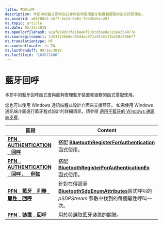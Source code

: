 ```yaml
---
title: 藍牙回呼
description: 本節中的藍牙回呼函式會與能夠管理藍牙裝置和服務的函式搭配使用。
ms.assetid: a66f88e2-46f7-4e23-9b61-7ee35abec207
ms.topic: article
ms.date: 05/31/2018
ms.openlocfilehash: a1afe99dc3fe1bee8f133cddae0e319e6354077e
ms.sourcegitcommit: 2d531328b6ed82d4ad971a45a5131b430c5866f7
ms.translationtype: MT
ms.contentlocale: zh-TW
ms.lasthandoff: 09/16/2019
ms.locfileid: "103671608"
---
```

# <a name="bluetooth-callbacks"></a>藍牙回呼

本節中的藍牙回呼函式會與能夠管理藍牙裝置和服務的函式搭配使用。

您也可以使用 Windows 通訊端程式設計介面來支援藍牙。 如需使用 Windows 通訊端介面進行藍牙程式設計的詳細資訊，請參閱 [適用于藍牙的 Windows 通訊端支援](windows-sockets-support-for-bluetooth.md)。



| 區段                                                                                      | Content                                                                                                                                                                  |
|----------------------------------------------------------------------------------------------|--------------------------------------------------------------------------------------------------------------------------------------------------------------------------|
| [**PFN \_ AUTHENTICATION \_ 回呼**](/windows/desktop/api/BluetoothAPIs/nc-bluetoothapis-pfn_authentication_callback)                         | 搭配 [**BluetoothRegisterForAuthentication**](/windows/desktop/api/BluetoothAPIs/nf-bluetoothapis-bluetoothregisterforauthentication) 函式使用。                                                  |
| [**PFN \_ AUTHENTICATION \_ 回呼， \_ 例如**](/windows/desktop/api/BluetoothAPIs/nc-bluetoothapis-pfn_authentication_callback_ex)                  | 搭配 [**BluetoothRegisterForAuthenticationEx**](/windows/desktop/api/BluetoothAPIs/nf-bluetoothapis-bluetoothregisterforauthenticationex) 函式使用。                                              |
| [**PFN \_ 藍牙 \_ 列舉 \_ 屬性 \_ 回呼**](/windows/desktop/api/BluetoothAPIs/nc-bluetoothapis-pfn_bluetooth_enum_attributes_callback) | 針對在傳遞至 [**BluetoothSdpEnumAttributes**](/windows/desktop/api/BluetoothAPIs/nf-bluetoothapis-bluetoothsdpenumattributes)函式呼叫的 *pSDPStream* 參數中找到的每個屬性呼叫一次。 |
| [**PFN \_ 裝置 \_ 回呼**](/windows/desktop/api/BluetoothAPIs/nc-bluetoothapis-pfn_device_callback)                                         | 用於與選取藍牙裝置的關聯。                                                                                                                    |



 

 

 




